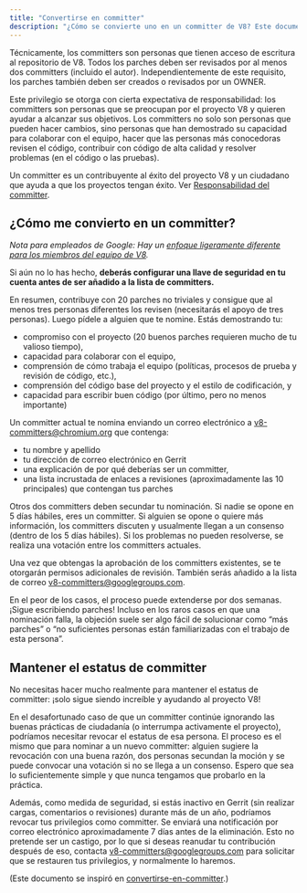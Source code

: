 ```yaml
---
title: "Convertirse en committer"
description: "¿Cómo se convierte uno en un committer de V8? Este documento lo explica."
---
```

Técnicamente, los committers son personas que tienen acceso de escritura al repositorio de V8. Todos los parches deben ser revisados por al menos dos committers (incluido el autor). Independientemente de este requisito, los parches también deben ser creados o revisados por un OWNER.

Este privilegio se otorga con cierta expectativa de responsabilidad: los committers son personas que se preocupan por el proyecto V8 y quieren ayudar a alcanzar sus objetivos. Los committers no solo son personas que pueden hacer cambios, sino personas que han demostrado su capacidad para colaborar con el equipo, hacer que las personas más conocedoras revisen el código, contribuir con código de alta calidad y resolver problemas (en el código o las pruebas).

Un committer es un contribuyente al éxito del proyecto V8 y un ciudadano que ayuda a que los proyectos tengan éxito. Ver [Responsabilidad del committer](/docs/committer-responsibility).

## ¿Cómo me convierto en un committer?

*Nota para empleados de Google: Hay un [enfoque ligeramente diferente para los miembros del equipo de V8](http://go/v8/setup_permissions.md).*

Si aún no lo has hecho, **deberás configurar una llave de seguridad en tu cuenta antes de ser añadido a la lista de committers.**

En resumen, contribuye con 20 parches no triviales y consigue que al menos tres personas diferentes los revisen (necesitarás el apoyo de tres personas). Luego pídele a alguien que te nomine. Estás demostrando tu:

- compromiso con el proyecto (20 buenos parches requieren mucho de tu valioso tiempo),
- capacidad para colaborar con el equipo,
- comprensión de cómo trabaja el equipo (políticas, procesos de prueba y revisión de código, etc.),
- comprensión del código base del proyecto y el estilo de codificación, y
- capacidad para escribir buen código (por último, pero no menos importante)

Un committer actual te nomina enviando un correo electrónico a [v8-committers@chromium.org](mailto:v8-committers@chromium.org) que contenga:

- tu nombre y apellido
- tu dirección de correo electrónico en Gerrit
- una explicación de por qué deberías ser un committer,
- una lista incrustada de enlaces a revisiones (aproximadamente las 10 principales) que contengan tus parches

Otros dos committers deben secundar tu nominación. Si nadie se opone en 5 días hábiles, eres un committer. Si alguien se opone o quiere más información, los committers discuten y usualmente llegan a un consenso (dentro de los 5 días hábiles). Si los problemas no pueden resolverse, se realiza una votación entre los committers actuales.

Una vez que obtengas la aprobación de los committers existentes, se te otorgarán permisos adicionales de revisión. También serás añadido a la lista de correo [v8-committers@googlegroups.com](mailto:v8-committers@googlegroups.com).

En el peor de los casos, el proceso puede extenderse por dos semanas. ¡Sigue escribiendo parches! Incluso en los raros casos en que una nominación falla, la objeción suele ser algo fácil de solucionar como “más parches” o “no suficientes personas están familiarizadas con el trabajo de esta persona”.

## Mantener el estatus de committer

No necesitas hacer mucho realmente para mantener el estatus de committer: ¡solo sigue siendo increíble y ayudando al proyecto V8!

En el desafortunado caso de que un committer continúe ignorando las buenas prácticas de ciudadanía (o interrumpa activamente el proyecto), podríamos necesitar revocar el estatus de esa persona. El proceso es el mismo que para nominar a un nuevo committer: alguien sugiere la revocación con una buena razón, dos personas secundan la moción y se puede convocar una votación si no se llega a un consenso. Espero que sea lo suficientemente simple y que nunca tengamos que probarlo en la práctica.

Además, como medida de seguridad, si estás inactivo en Gerrit (sin realizar cargas, comentarios o revisiones) durante más de un año, podríamos revocar tus privilegios como committer. Se enviará una notificación por correo electrónico aproximadamente 7 días antes de la eliminación. Esto no pretende ser un castigo, por lo que si deseas reanudar tu contribución después de eso, contacta [v8-committers@googlegroups.com](mailto:v8-committers@googlegroups.com) para solicitar que se restauren tus privilegios, y normalmente lo haremos.

(Este documento se inspiró en [convertirse-en-committer](https://dev.chromium.org/getting-involved/become-a-committer).)
